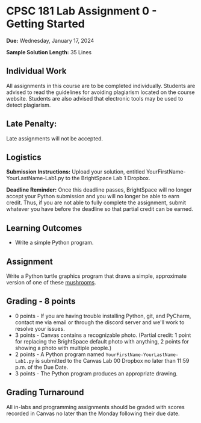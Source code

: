# CPSC 181 Lab Assignment 0 - Getting Started

**Due:** Wednesday, January 17, 2024

**Sample Solution Length:** 35 Lines

## Individual Work

All assignments in this course are to be completed individually. Students are advised to read the guidelines for avoiding plagiarism located on the course website. Students are also advised that electronic tools may be used to detect plagiarism.

## Late Penalty:

Late assignments will not be accepted.

## Logistics

**Submission Instructions:** Upload your solution, entitled YourFirstName-YourLastName-Lab1.py to the BrightSpace Lab 1 Dropbox.

**Deadline Reminder:** Once this deadline passes, BrightSpace will no longer accept your Python submission and you will no longer be able to earn credit. Thus, if you are not able to fully complete the assignment, submit whatever you have before the deadline so that partial credit can be earned.

## Learning Outcomes

- Write a simple Python program.

## Assignment

Write a Python turtle graphics program that draws a simple, approximate version of one of these [mushrooms](https://www.shihoriobata.com/blog/easy-mushroom-drawing-ideas/).

## Grading - 8 points

- 0 points - If you are having trouble installing Python, git, and PyCharm, contact me via email or through the discord server and we'll work to resolve your issues.
- 3 points - Canvas contains a recognizable photo.
  (Partial credit: 1 point for replacing the BrightSpace default photo with anything, 2 points for showing a photo with multiple people.)
- 2 points - A Python program named `YourFirstName-YourLastName-Lab1.py` is submitted to the Canvas Lab 00 Dropbox no later than 11:59 p.m. of the Due Date.
- 3 points - The Python program produces an appropriate drawing.

## Grading Turnaround

All in-labs and programming assignments should be graded with scores recorded in Canvas no later than the Monday following their due date.
